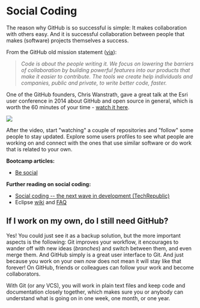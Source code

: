 # Social Coding

The reason why GitHub is so successful is simple: It makes collaboration with others easy. And it is successful collaboration between people that makes (software) projects themselves a success.

From the GitHub old mission statement ([via](http://www.techrepublic.com/blog/it-consultant/social-coding-the-next-wave-in-development/)):

> *Code is about the people writing it. We focus on lowering the barriers of collaboration by building powerful features into our products that make it easier to contribute. The tools we create help individuals and companies, public and private, to write better code, faster.*

One of the GitHub founders, Chris Wanstrath, gave a great talk at the Esri user conference in 2014 about GitHub and open source in general, which is worth the 60 minutes of your time - [watch it here](http://video.esri.com/watch/3223/social-coding-and-the-future-of-open-source ).


![](http://video.esri.com//thumbs/2014/03/3223/3223-social-coding-and-the-future-of-open-source_l.jpg)

After the video, start "watching" a couple of repositories and "follow" some people to stay updated. Explore some users profiles to see what people are working on and connect with the ones that use similar software or do work that is related to your own.

**Bootcamp articles:**

* [Be social](https://help.github.com/articles/be-social/)
 
**Further reading on social coding:**

* [Social coding -- the next wave in development (TechRepublic)](http://www.techrepublic.com/blog/it-consultant/social-coding-the-next-wave-in-development/)
* Eclipse [wiki](https://wiki.eclipse.org/Social_Coding) and [FAQ](http://www.eclipse.org/org/SocialCodingFAQ.php)


## If I work on my own, do I still need GitHub?

<i class="octicon octicon-megahone"></i> Yes! You could just see it as a backup solution, but the more important aspects is the following: Git improves <i class="octicon octicon-mortar-board"></i> your workflow, it encourages to wander off with new ideas (*branches*) and switch between them, and even merge them. And GitHub simply is a great user interface to Git. And just because you work on your own _now_ does not mean it will stay like that forever! On GitHub, friends or colleagues can follow your work and become collaborators.

With Git (or any VCS), you will work in plain text files and keep code and documentation closely together, which makes sure you or anybody can understand what is going on in one week, one month, or one year. 
